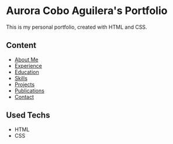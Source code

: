 # Aurora Cobo Aguilera's Portfolio

This is my personal portfolio, created with HTML and CSS.

## Content

* [About Me](#about)
* [Experience](#experience)
* [Education](#education)
* [Skills](#skills)
* [Projects](#projects)
* [Publications](#publications)
* [Contact](#contact)

## Used Techs

* HTML
* CSS
